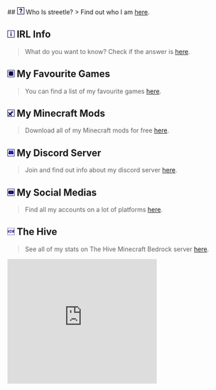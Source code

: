 <head>
<script async src="https://pagead2.googlesyndication.com/pagead/js/adsbygoogle.js?client=ca-pub-5850853284840895"
     crossorigin="anonymous"></script>
</head>
 <head>
  <title>streetle.ml</title>
  <link rel="icon" type="image/x-icon" href="/images/favicon.png">
 </head>
## <img src="/icons/who.png" alt="streetle"> Who Is streetle?
> Find out who I am <a href="streetle">here</a>.

## <img src="/icons/irl.png" alt="info"> IRL Info
> What do you want to know? Check if the answer is <a href="irl">here</a>.

## <img src="/icons/games.png" alt="games"> My Favourite Games
> You can find a list of my favourite games <a href="games">here</a>.

## <img src="/icons/mods.png" alt="mods"> My Minecraft Mods
> Download all of my Minecraft mods for free <a href="packs">here</a>.

## <img src="/icons/discord.png" alt="discord"> My Discord Server
> Join and find out info about my discord server <a href="discord">here</a>.

## <img src="/icons/social.png" alt="socialmedia"> My Social Medias
> Find all my accounts on a lot of platforms <a href="socialmedia">here</a>.

## <img src="/icons/hive.png" alt="thehive" style="width:16px;height:16px;"> The Hive
> See all of my stats on The Hive Minecraft Bedrock server <a href="thehive">here</a>.

<div style="position: relative;"><iframe src="https://publisher.linkvertise.com/cdn/ads/LV-336x280/index.html" frameborder="0" height="280" width="336"></iframe><a href="https://publisher.linkvertise.com/ac/342615" target="_blank" style="position: absolute; top: 0; bottom: 0; left: 0; right: 0;"></a></div>

<script src="https://challenges.cloudflare.com/turnstile/v0/api.js" async defer></script>

<script type="text/javascript">
	atOptions = {
		'key' : '54ab6b7e5edd402d96c4591296af3e54',
		'format' : 'iframe',
		'height' : 60,
		'width' : 468,
		'params' : {}
	};
	document.write('<scr' + 'ipt type="text/javascript" src="http' + (location.protocol === 'https:' ? 's' : '') + '://www.highperformancedisplayformat.com/54ab6b7e5edd402d96c4591296af3e54/invoke.js"></scr' + 'ipt>');
</script>
